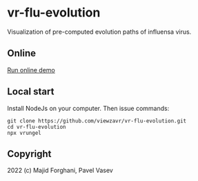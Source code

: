 # vr-flu-evolution

Visualization of pre-computed evolution paths of influensa virus.

## Online

[Run online demo](https://viewzavr.com/apps/vrungel/?src=https://viewzavr.com/apps/vr-flu-evolution/main.cl)

## Local start

Install NodeJs on your computer. Then issue commands:
```
git clone https://github.com/viewzavr/vr-flu-evolution.git
cd vr-flu-evolution
npx vrungel
```

## Copyright

2022 (c) Majid Forghani, Pavel Vasev
